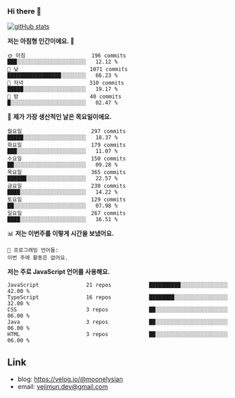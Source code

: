### Hi there 👋

<!--
**moonelysian/moonelysian** is a ✨ _special_ ✨ repository because its `README.md` (this file) appears on your GitHub profile.

Here are some ideas to get you started:

- 🔭 I’m currently working on ...
- 🌱 I’m currently learning ...
- 👯 I’m looking to collaborate on ...
- 🤔 I’m looking for help with ...
- 💬 Ask me about ...
- 📫 How to reach me: ...
- 😄 Pronouns: ...
- ⚡ Fun fact: ...
-->

<!-- [![wakatime stats](https://github-readme-stats.vercel.app/api/wakatime?username=moonelysian)](https://github.com/anuraghazra/github-readme-stats) -->

[![gitHub stats](https://github-readme-stats.vercel.app/api?username=moonelysian&show_icons=true)](https://github.com/anuraghazra/github-readme-stats)

<!--START_SECTION:waka-->
**저는 아침형 인간이에요. 🐤** 

```text
🌞 아침                     196 commits         ███░░░░░░░░░░░░░░░░░░░░░░   12.12 % 
🌆 낮　                     1071 commits        █████████████████░░░░░░░░   66.23 % 
🌃 저녁                     310 commits         █████░░░░░░░░░░░░░░░░░░░░   19.17 % 
🌙 밤　                     40 commits          █░░░░░░░░░░░░░░░░░░░░░░░░   02.47 % 
```
📅 **제가 가장 생산적인 날은 목요일이에요.** 

```text
월요일                      297 commits         █████░░░░░░░░░░░░░░░░░░░░   18.37 % 
화요일                      179 commits         ███░░░░░░░░░░░░░░░░░░░░░░   11.07 % 
수요일                      150 commits         ██░░░░░░░░░░░░░░░░░░░░░░░   09.28 % 
목요일                      365 commits         ██████░░░░░░░░░░░░░░░░░░░   22.57 % 
금요일                      230 commits         ████░░░░░░░░░░░░░░░░░░░░░   14.22 % 
토요일                      129 commits         ██░░░░░░░░░░░░░░░░░░░░░░░   07.98 % 
일요일                      267 commits         ████░░░░░░░░░░░░░░░░░░░░░   16.51 % 
```


📊 **저는 이번주를 이렇게 시간을 보냈어요.** 

```text
💬 프로그래밍 언어들: 
이번 주에 활동은 없어요.
```

**저는 주로 JavaScript 언어를 사용해요.** 

```text
JavaScript               21 repos            ██████████░░░░░░░░░░░░░░░   42.00 % 
TypeScript               16 repos            ████████░░░░░░░░░░░░░░░░░   32.00 % 
CSS                      3 repos             ██░░░░░░░░░░░░░░░░░░░░░░░   06.00 % 
Java                     3 repos             ██░░░░░░░░░░░░░░░░░░░░░░░   06.00 % 
HTML                     3 repos             ██░░░░░░░░░░░░░░░░░░░░░░░   06.00 % 
```




<!--END_SECTION:waka-->


## Link
- blog: https://velog.io/@moonelysian
- email: yejimun.dev@gmail.com
